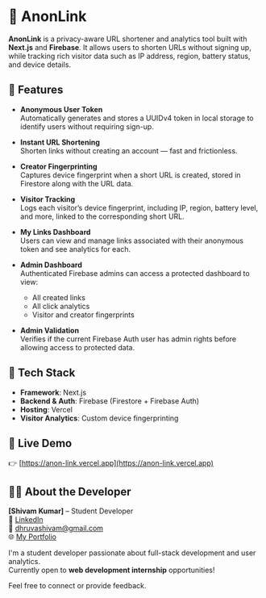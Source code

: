 # 🔗 AnonLink

**AnonLink** is a privacy-aware URL shortener and analytics tool built with **Next.js** and **Firebase**. It allows users to shorten URLs without signing up, while tracking rich visitor data such as IP address, region, battery status, and device details.

## 🌟 Features

- **Anonymous User Token**  
  Automatically generates and stores a UUIDv4 token in local storage to identify users without requiring sign-up.

- **Instant URL Shortening**  
  Shorten links without creating an account — fast and frictionless.

- **Creator Fingerprinting**  
  Captures device fingerprint when a short URL is created, stored in Firestore along with the URL data.

- **Visitor Tracking**  
  Logs each visitor’s device fingerprint, including IP, region, battery level, and more, linked to the corresponding short URL.

- **My Links Dashboard**  
  Users can view and manage links associated with their anonymous token and see analytics for each.

- **Admin Dashboard**  
  Authenticated Firebase admins can access a protected dashboard to view:
  - All created links
  - All click analytics
  - Visitor and creator fingerprints

- **Admin Validation**  
  Verifies if the current Firebase Auth user has admin rights before allowing access to protected data.

## 🧰 Tech Stack

- **Framework**: Next.js
- **Backend & Auth**: Firebase (Firestore + Firebase Auth)
- **Hosting**: Vercel
- **Visitor Analytics**: Custom device fingerprinting

## 🚀 Live Demo

👉 [https://anon-link.vercel.app](https://anon-link.vercel.app)

## 🙋‍♂️ About the Developer
**[Shivam Kumar]** – Student Developer  
🔗 [LinkedIn](https://www.linkedin.com/in/shivadhruva)  
📧 [dhruvashivam@gmail.com](mailto:dhruvashivam@gmail.com)  
🌐 [My Portfolio](https://shivaarajput.github.io)


I'm a student developer passionate about full-stack development and user analytics.  
Currently open to **web development internship** opportunities!

Feel free to connect or provide feedback.

